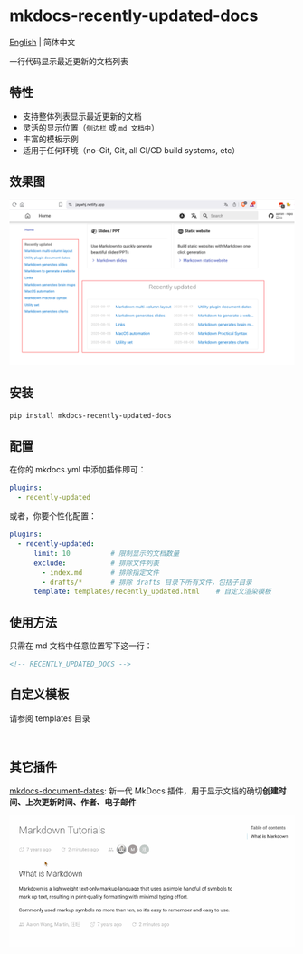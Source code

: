 # mkdocs-recently-updated-docs

[English](README.md) | 简体中文



一行代码显示最近更新的文档列表

## 特性

- 支持整体列表显示最近更新的文档
- 灵活的显示位置（`侧边栏` 或 `md 文档中`）
- 丰富的模板示例
- 适用于任何环境（no-Git, Git, all CI/CD build systems, etc）

## 效果图

![recently-updated](recently-updated.png)

## 安装

```bash
pip install mkdocs-recently-updated-docs
```

## 配置

在你的 mkdocs.yml 中添加插件即可：

```yaml
plugins:
  - recently-updated
```

或者，你要个性化配置：

```yaml
plugins:
  - recently-updated:
      limit: 10          # 限制显示的文档数量
      exclude:           # 排除文件列表
        - index.md       # 排除指定文件
        - drafts/*       # 排除 drafts 目录下所有文件，包括子目录
      template: templates/recently_updated.html    # 自定义渲染模板
```

## 使用方法

只需在 md 文档中任意位置写下这一行：

```markdown
<!-- RECENTLY_UPDATED_DOCS -->
```

## 自定义模板

请参阅 templates 目录

<br />

## 其它插件

[mkdocs-document-dates](https://github.com/jaywhj/mkdocs-document-dates): 新一代 MkDocs 插件，用于显示文档的确切**创建时间、上次更新时间、作者、电子邮件**

![render](render.gif)
